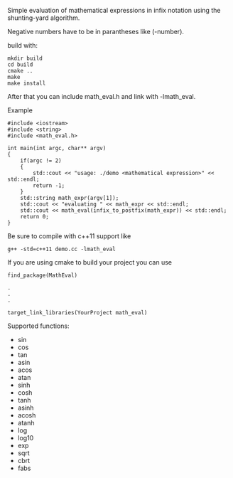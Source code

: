 Simple evaluation of mathematical expressions in infix notation using the shunting-yard algorithm.

Negative numbers have to be in parantheses like (-number).

build with:
```
mkdir build
cd build
cmake ..
make
make install
```

After that you can include math_eval.h and link with -lmath_eval.

Example

```
#include <iostream>
#include <string>
#include <math_eval.h>

int main(int argc, char** argv)
{
    if(argc != 2)
    {
        std::cout << "usage: ./demo <mathematical expression>" << std::endl;
        return -1;
    }
    std::string math_expr(argv[1]);
    std::cout << "evaluating " << math_expr << std::endl;
    std::cout << math_eval(infix_to_postfix(math_expr)) << std::endl;
    return 0;
}
```

Be sure to compile with c++11 support like

```
g++ -std=c++11 demo.cc -lmath_eval
```

If you are using cmake to build your project you can use

```
find_package(MathEval)

.
.
.

target_link_libraries(YourProject math_eval)
```

Supported functions:

- sin
- cos
- tan
- asin
- acos
- atan
- sinh
- cosh
- tanh
- asinh
- acosh
- atanh
- log
- log10
- exp
- sqrt
- cbrt
- fabs
